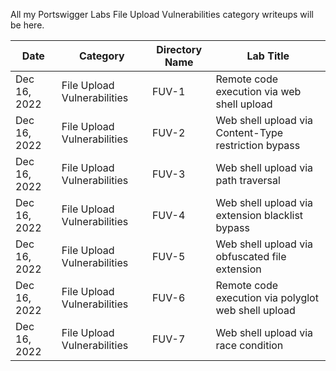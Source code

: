 All my Portswigger Labs File Upload Vulnerabilities category writeups will be here.

Date	 	  | Category                      | Directory Name | Lab Title
--------------|-------------------------------|----------------|----------------------
Dec 16, 2022  | File Upload Vulnerabilities   | FUV-1          | Remote code execution via web shell upload
Dec 16, 2022  | File Upload Vulnerabilities   | FUV-2          | Web shell upload via Content-Type restriction bypass
Dec 16, 2022  | File Upload Vulnerabilities   | FUV-3          | Web shell upload via path traversal
Dec 16, 2022  | File Upload Vulnerabilities   | FUV-4          | Web shell upload via extension blacklist bypass
Dec 16, 2022  | File Upload Vulnerabilities   | FUV-5          | Web shell upload via obfuscated file extension
Dec 16, 2022  | File Upload Vulnerabilities   | FUV-6          | Remote code execution via polyglot web shell upload
Dec 16, 2022  | File Upload Vulnerabilities   | FUV-7          | Web shell upload via race condition